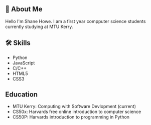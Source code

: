 
## 🚀 About Me

Hello I'm Shane Howe. I am a first year compputer science students currently studying at MTU Kerry.

## 🛠 Skills
* Python 
* JavaScript
* C/C++
* HTML5
* CSS3





## Education

* MTU Kerry: Computing with Software Devlopment (current)
* CS50x: Harvards free online introduction to computer science
* CS50P: Harvards introduction to programming in Python
